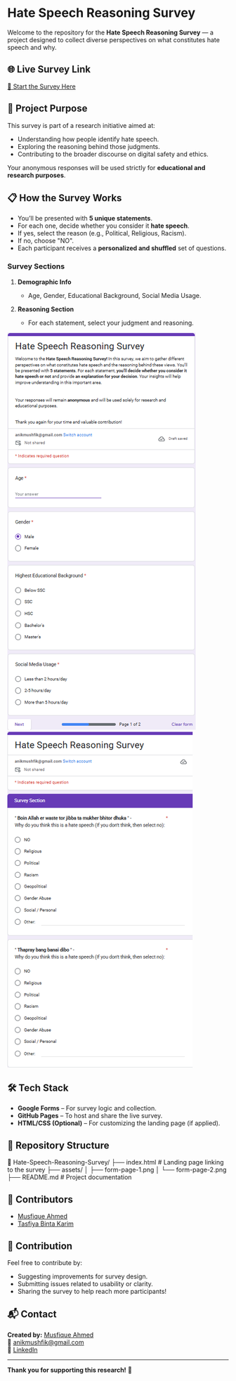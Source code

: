 # Hate Speech Reasoning Survey

Welcome to the repository for the **Hate Speech Reasoning Survey** — a project designed to collect diverse perspectives on what constitutes hate speech and why.

## 🌐 Live Survey Link
[🔗 Start the Survey Here](https://musfique-ahmed.github.io/Hate-Speech-Reasoning-Survey/)

## 🧠 Project Purpose

This survey is part of a research initiative aimed at:
- Understanding how people identify hate speech.
- Exploring the reasoning behind those judgments.
- Contributing to the broader discourse on digital safety and ethics.

Your anonymous responses will be used strictly for **educational and research purposes**.

## 📋 How the Survey Works

- You’ll be presented with **5 unique statements**.
- For each one, decide whether you consider it **hate speech**.
- If yes, select the reason (e.g., Political, Religious, Racism).
- If no, choose "NO".
- Each participant receives a **personalized and shuffled** set of questions.

### Survey Sections

1. **Demographic Info**  
   - Age, Gender, Educational Background, Social Media Usage.

2. **Reasoning Section**  
   - For each statement, select your judgment and reasoning.

![Form Section 1](https://raw.githubusercontent.com/Musfique-Ahmed/Hate-Speech-Reasoning-Survey/main/assets/form-page-1.png)
![Form Section 2](https://raw.githubusercontent.com/Musfique-Ahmed/Hate-Speech-Reasoning-Survey/main/assets/form-page-2.png)

## 🛠️ Tech Stack

- **Google Forms** – For survey logic and collection.
- **GitHub Pages** – To host and share the live survey.
- **HTML/CSS (Optional)** – For customizing the landing page (if applied).

## 🧾 Repository Structure

📁 Hate-Speech-Reasoning-Survey/
├── index.html # Landing page linking to the survey
├── assets/
│ ├── form-page-1.png
│ └── form-page-2.png
├── README.md # Project documentation

## 👥 Contributors

- [Musfique Ahmed](https://github.com/Musfique-Ahmed)
- [Tasfiya Binta Karim](https://github.com/TasfiyaBintaKarim)

## 🤝 Contribution

Feel free to contribute by:
- Suggesting improvements for survey design.
- Submitting issues related to usability or clarity.
- Sharing the survey to help reach more participants!

## 📬 Contact

**Created by:** [Musfique Ahmed](https://github.com/Musfique-Ahmed)  
📧 anikmushfik@gmail.com  
🔗 [LinkedIn](https://linkedin.com/in/musfique-ahmed-aa89a5293)

---

**Thank you for supporting this research!** 🙌
